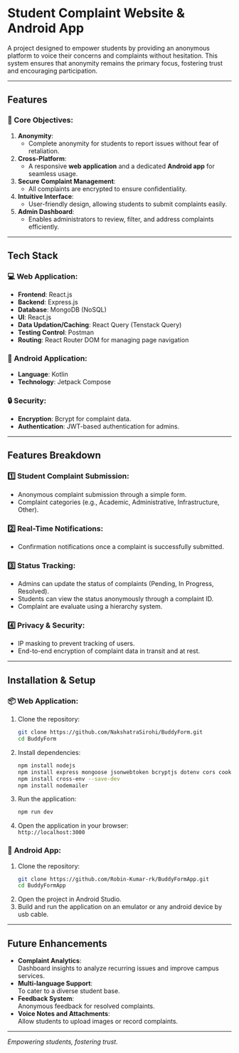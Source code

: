 # Student Complaint Website & Android App

A project designed to empower students by providing an anonymous platform to voice their concerns and complaints without hesitation. This system ensures that anonymity remains the primary focus, fostering trust and encouraging participation.

---

## Features

### 🎯 Core Objectives:

1. **Anonymity**:
   - Complete anonymity for students to report issues without fear of retaliation.
2. **Cross-Platform**:
   - A responsive **web application** and a dedicated **Android app** for seamless usage.
3. **Secure Complaint Management**:
   - All complaints are encrypted to ensure confidentiality.
4. **Intuitive Interface**:
   - User-friendly design, allowing students to submit complaints easily.
5. **Admin Dashboard**:
   - Enables administrators to review, filter, and address complaints efficiently.

---

## Tech Stack

### 💻 Web Application:

- **Frontend**: React.js
- **Backend**: Express.js
- **Database**: MongoDB (NoSQL)
- **UI**: React.js
- **Data Updation/Caching**: React Query (Tenstack Query)
- **Testing Control**: Postman
- **Routing**: React Router DOM for managing page navigation

### 📱 Android Application:

- **Language**: Kotlin
- **Technology**: Jetpack Compose

### 🔒 Security:

- **Encryption**: Bcrypt for complaint data.
- **Authentication**: JWT-based authentication for admins.

---

## Features Breakdown

### 1️⃣ **Student Complaint Submission**:

- Anonymous complaint submission through a simple form.
- Complaint categories (e.g., Academic, Administrative, Infrastructure, Other).

### 2️⃣ **Real-Time Notifications**:

- Confirmation notifications once a complaint is successfully submitted.

### 3️⃣ **Status Tracking**:

- Admins can update the status of complaints (Pending, In Progress, Resolved).
- Students can view the status anonymously through a complaint ID.
- Complaint are evaluate using a hierarchy system.

### 4️⃣ **Privacy & Security**:

- IP masking to prevent tracking of users.
- End-to-end encryption of complaint data in transit and at rest.

---

## Installation & Setup

### 📦 **Web Application**:

1. Clone the repository:
   ```bash
   git clone https://github.com/NakshatraSirohi/BuddyForm.git
   cd BuddyForm
   ```
2. Install dependencies:

   ```bash
   npm install nodejs
   npm install express mongoose jsonwebtoken bcryptjs dotenv cors cookie-parser cloudinary
   npm install cross-env --save-dev
   npm install nodemailer

   ```

3. Run the application:
   ```bash
   npm run dev
   ```
4. Open the application in your browser:  
   `http://localhost:3000`

### 📱 **Android App**:

1. Clone the repository:
   ```bash
   git clone https://github.com/Robin-Kumar-rk/BuddyFormApp.git
   cd BuddyFormApp
   ```
2. Open the project in Android Studio.
3. Build and run the application on an emulator or any android device by usb cable.

---

## Future Enhancements

- **Complaint Analytics**:  
  Dashboard insights to analyze recurring issues and improve campus services.
- **Multi-language Support**:  
  To cater to a diverse student base.
- **Feedback System**:  
  Anonymous feedback for resolved complaints.
- **Voice Notes and Attachments**:  
  Allow students to upload images or record complaints.

---

_Empowering students, fostering trust._
